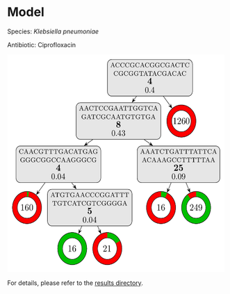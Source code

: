 
# Model

Species: *Klebsiella pneumoniae*

Antibiotic: Ciprofloxacin

<img src="./model.png" width=500 height=500 />

For details, please refer to the [results directory](../../../../../results/cart_b/klebsiella%20pneumoniae/ciprofloxacin/repeat_7/).

